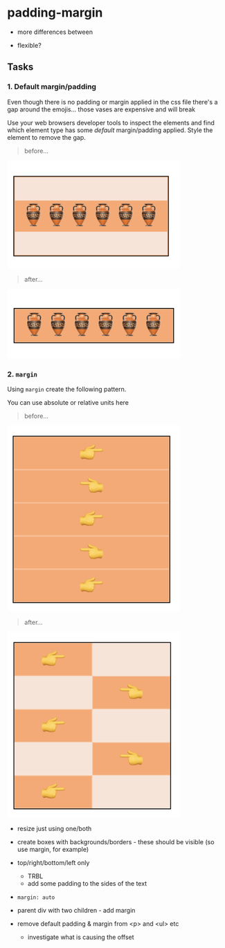 # padding-margin

- more differences between

- flexible?

## Tasks

### 1. Default margin/padding

Even though there is no padding or margin applied in the css file there's a gap around the emojis... those vases are expensive and will break

Use your web browsers developer tools to inspect the elements and find which element type has some _default_ margin/padding applied. Style the element to remove the gap.

> before...

<img src="./wireframe-1.png" alt="inline vs block before" width="400"/>

> after...

<img src="./wireframe-2.png" alt="inline vs block before" width="400"/>

### 2. `margin`

Using `margin` create the following pattern.

You can use absolute or relative units here

> before...

<img src="./wireframe-3.png" alt="inline vs block before" width="400"/>

> after...

<img src="./wireframe-4.png" alt="inline vs block before" width="400"/>

- resize just using one/both

- create boxes with backgrounds/borders - these should be visible (so use margin, for example)

- top/right/bottom/left only

  - TRBL
  - add some padding to the sides of the text

- `margin: auto`

- parent div with two children - add margin

- remove default padding & margin from \<p> and \<ul> etc
  - investigate what is causing the offset
